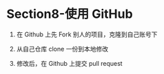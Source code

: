 # Section8-使用 GitHub

1. 在 Github 上先 Fork 别人的项目，克隆到自己账号下

2. 从自己仓库 clone 一份到本地修改

3. 修改后，在 Github 上提交 pull request
